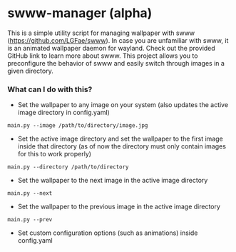 # swww-manager (alpha)
This is a simple utility script for managing wallpaper with swww (https://github.com/LGFae/swww). In case you are unfamiliar with swww, it is an animated wallpaper daemon for wayland. Check out the provided GitHub link to learn more about swww. This project allows you to preconfigure the behavior of swww and easily switch through images in a given directory.

### What can I do with this?
- Set the wallpaper to any image on your system (also updates the active image directory in config.yaml)
```
main.py --image /path/to/directory/image.jpg
```
- Set the active image directory and set the wallpaper to the first image inside that directory (as of now the directory must only contain images for this to work properly)
```
main.py --directory /path/to/directory
```
- Set the wallpaper to the next image in the active image directory
```
main.py --next
```
- Set the wallpaper to the previous image in the active image directory
```
main.py --prev
```
- Set custom configuration options (such as animations) inside config.yaml
